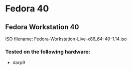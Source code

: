 # Fedora 40

## Fedora Workstation 40

ISO filename: Fedora-Workstation-Live-x86_64-40-1.14.iso

### Tested on the following hardware:

- darp9
